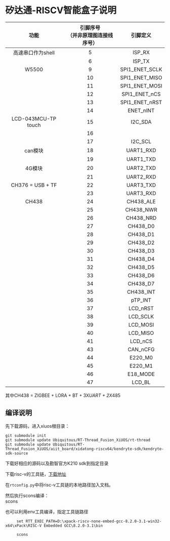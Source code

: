 # 矽达通-RISCV智能盒子说明



|         功能          | **引脚序号**<br />（并非原理图连接线序号） |    引脚定义    |
| :-------------------: | :----------------------------------------: | :------------: |
|   高速串口作为shell   |                     5                      |     ISP_RX     |
|                       |                     6                      |     ISP_TX     |
|         W5500         |                     9                      | SPI1_ENET_SCLK |
|                       |                     10                     | SPI1_ENET_MISO |
|                       |                     11                     | SPI1_ENET_MOSI |
|                       |                     12                     | SPI1_ENET_nCS  |
|                       |                     13                     | SPI1_ENET_nRST |
|                       |                     14                     |   ENET_nINT    |
| LCD-043MCU-TP   touch |                     15                     |    I2C_SDA     |
|                       |                     16                     |                |
|                       |                     17                     |    I2C_SCL     |
|        can模块        |                     18                     |   UART1_RXD    |
|                       |                     19                     |   UART1_TXD    |
|        4G模块         |                     20                     |   UART2_TXD    |
|                       |                     21                     |   UART2_RXD    |
|   CH376 = USB + TF    |                     22                     |   UART3_TXD    |
|                       |                     23                     |   UART3_RXD    |
|         CH438         |                     24                     |   CH438_ALE    |
|                       |                     25                     |   CH438_NWR    |
|                       |                     26                     |   CH438_NRD    |
|                       |                     27                     |    CH438_D0    |
|                       |                     28                     |    CH438_D1    |
|                       |                     29                     |    CH438_D2    |
|                       |                     30                     |    CH438_D3    |
|                       |                     31                     |    CH438_D4    |
|                       |                     32                     |    CH438_D5    |
|                       |                     33                     |    CH438_D6    |
|                       |                     34                     |    CH438_D7    |
|                       |                     35                     |   CH438_INT    |
|                       |                     36                     |    pTP_INT     |
|                       |                     37                     |    LCD_nRST    |
|                       |                     38                     |    LCD_SCLK    |
|                       |                     39                     |    LCD_MOSI    |
|                       |                     40                     |    LCD_MISO    |
|                       |                     41                     |    LCD_nCS     |
|                       |                     43                     |    CAN_nCFG    |
|                       |                     44                     |    E220_M0     |
|                       |                     45                     |    E220_M1     |
|                       |                     46                     |    E18_MODE    |
|                       |                     47                     |     LCD_BL     |

其中CH438 = ZIGBEE + LORA + BT + 3X*UART + 2X*485

## 编译说明
先下载源码，进入xiuos根目录：
    
    git submodule init
    git submodule update Ubiquitous/RT-Thread_Fusion_XiUOS/rt-thread
    git submodule update Ubiquitous/RT-Thread_Fusion_XiUOS/aiit_board/xidatong-riscv64/kendryte-sdk/kendryte-sdk-source
下载好相应的源码以及勘智官方K210 sdk到指定目录

下载risc-v的工具链，[下载地址](https://github.com/xpack-dev-tools/riscv-none-embed-gcc-xpack/releases)  
    
在`rtconfig.py`中将risc-v工具链的本地路径加入文档。

然后执行scons编译：  
    scons

也可以利用env工具编译，指定工具链路径

         set RTT_EXEC_PATH=D:\xpack-riscv-none-embed-gcc-8.2.0-3.1-win32-x64\xPack\RISC-V Embedded GCC\8.2.0-3.1\bin
         
         scons


